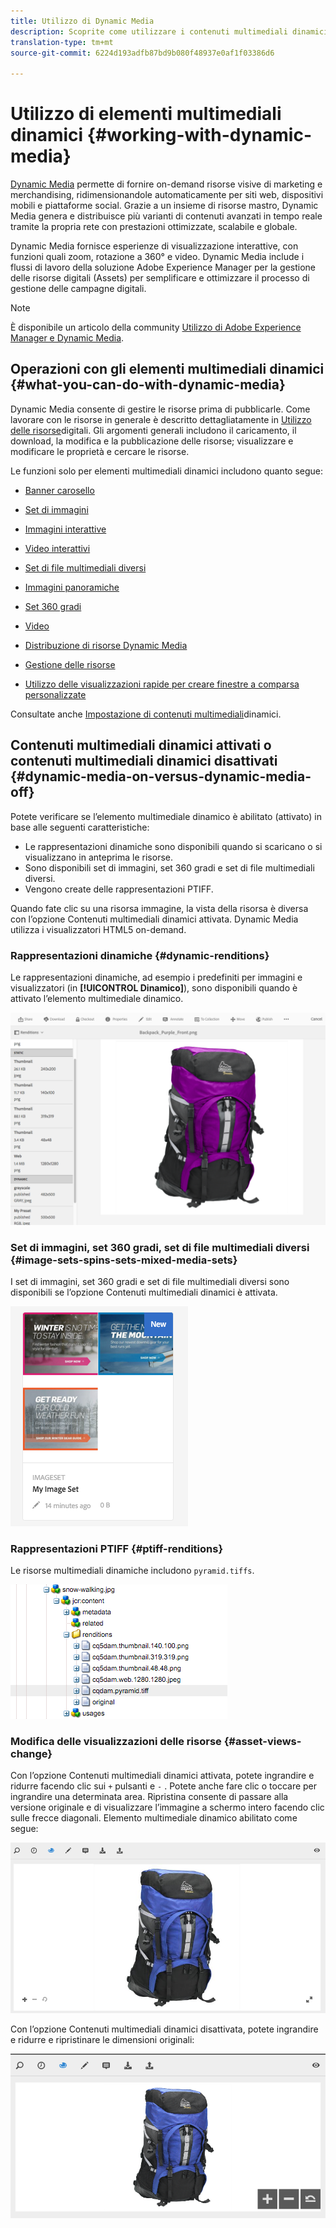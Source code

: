 ```yaml
---
title: Utilizzo di Dynamic Media
description: Scoprite come utilizzare i contenuti multimediali dinamici per distribuire risorse da utilizzare su siti Web, mobili e social network.
translation-type: tm+mt
source-git-commit: 6224d193adfb87bd9b080f48937e0af1f03386d6

---
```



# Utilizzo di elementi multimediali dinamici {#working-with-dynamic-media}

[Dynamic Media](https://www.adobe.com/solutions/web-experience-management/dynamic-media.html) permette di fornire on-demand risorse visive di marketing e merchandising, ridimensionandole automaticamente per siti web, dispositivi mobili e piattaforme social. Grazie a un insieme di risorse mastro, Dynamic Media genera e distribuisce più varianti di contenuti avanzati in tempo reale tramite la propria rete con prestazioni ottimizzate, scalabile e globale.

Dynamic Media fornisce esperienze di visualizzazione interattive, con funzioni quali zoom, rotazione a 360° e video. Dynamic Media include i flussi di lavoro della soluzione Adobe Experience Manager per la gestione delle risorse digitali (Assets) per semplificare e ottimizzare il processo di gestione delle campagne digitali.

>[!NOTE]
>
>È disponibile un articolo della community [Utilizzo di Adobe Experience Manager e Dynamic Media](https://helpx.adobe.com/experience-manager/using/aem_dynamic_media.html).

## Operazioni con gli elementi multimediali dinamici {#what-you-can-do-with-dynamic-media}

Dynamic Media consente di gestire le risorse prima di pubblicarle. Come lavorare con le risorse in generale è descritto dettagliatamente in [Utilizzo delle risorse](/help/assets/manage-digital-assets.md)digitali. Gli argomenti generali includono il caricamento, il download, la modifica e la pubblicazione delle risorse; visualizzare e modificare le proprietà e cercare le risorse.

Le funzioni solo per elementi multimediali dinamici includono quanto segue:

* [Banner carosello](carousel-banners.md)
* [Set di immagini](image-sets.md)
* [Immagini interattive](interactive-images.md)
* [Video interattivi](interactive-videos.md)
* [Set di file multimediali diversi](mixed-media-sets.md)
* [Immagini panoramiche](panoramic-images.md)

* [Set 360 gradi](spin-sets.md)
* [Video](video.md)
* [Distribuzione di risorse Dynamic Media](delivering-dynamic-media-assets.md)
* [Gestione delle risorse](managing-assets.md)
* [Utilizzo delle visualizzazioni rapide per creare finestre a comparsa personalizzate](custom-pop-ups.md)

Consultate anche [Impostazione di contenuti multimediali](administering-dynamic-media.md)dinamici.

<!-- 

OBSOLETE UNTIL INTEGRATING SCENE7 TOPIC GETS A MAJOR UPDATE
>[!NOTE]
>
>To understand the differences between using Dynamic Media and integrating Dynamic Media Classic with AEM, see [Dynamic Media Classic integration versus Dynamic Media](/help/sites-cloud/administering/integrating-scene7.md#aem-scene-integration-versus-dynamic-media).

-->

## Contenuti multimediali dinamici attivati o contenuti multimediali dinamici disattivati {#dynamic-media-on-versus-dynamic-media-off}

Potete verificare se l’elemento multimediale dinamico è abilitato (attivato) in base alle seguenti caratteristiche:

* Le rappresentazioni dinamiche sono disponibili quando si scaricano o si visualizzano in anteprima le risorse.
* Sono disponibili set di immagini, set 360 gradi e set di file multimediali diversi.
* Vengono create delle rappresentazioni PTIFF.

Quando fate clic su una risorsa immagine, la vista della risorsa è diversa con l’opzione Contenuti multimediali dinamici attivata. Dynamic Media utilizza i visualizzatori HTML5 on-demand.

### Rappresentazioni dinamiche {#dynamic-renditions}

Le rappresentazioni dinamiche, ad esempio i predefiniti per immagini e visualizzatori (in **[!UICONTROL Dinamico]**), sono disponibili quando è attivato l’elemento multimediale dinamico.

![chlimage_1-358](assets/chlimage_1-358.png)

### Set di immagini, set 360 gradi, set di file multimediali diversi {#image-sets-spins-sets-mixed-media-sets}

I set di immagini, set 360 gradi e set di file multimediali diversi sono disponibili se l’opzione Contenuti multimediali dinamici è attivata.

![chlimage_1-359](assets/chlimage_1-359.png)

### Rappresentazioni PTIFF {#ptiff-renditions}

Le risorse multimediali dinamiche includono `pyramid.tiffs`.

![chlimage_1-360](assets/chlimage_1-360.png)

### Modifica delle visualizzazioni delle risorse {#asset-views-change}

Con l’opzione Contenuti multimediali dinamici attivata, potete ingrandire e ridurre facendo clic sui `+` pulsanti e `-` . Potete anche fare clic o toccare per ingrandire una determinata area. Ripristina consente di passare alla versione originale e di visualizzare l’immagine a schermo intero facendo clic sulle frecce diagonali. Elemento multimediale dinamico abilitato come segue:

![chlimage_1-361](assets/chlimage_1-361.png)

Con l’opzione Contenuti multimediali dinamici disattivata, potete ingrandire e ridurre e ripristinare le dimensioni originali:

![chlimage_1-362](assets/chlimage_1-362.png)
